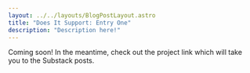 ```yaml
---
layout: ../../layouts/BlogPostLayout.astro
title: "Does It Support: Entry One"
description: "Description here!"
---
```


Coming soon! In the meantime, check out the project link which will take you to the Substack posts.